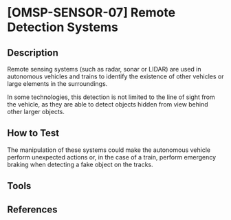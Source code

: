 # [OMSP-SENSOR-07] Remote Detection Systems
## Description
Remote sensing systems (such as radar, sonar or LIDAR) are used in autonomous vehicles and trains to identify the existence of other vehicles or large elements in the surroundings.

In some technologies, this detection is not limited to the line of sight from the vehicle, as they are able to detect objects hidden from view behind other larger objects.

## How to Test
The manipulation of these systems could make the autonomous vehicle perform unexpected actions or, in the case of a train, perform emergency braking when detecting a fake object on the tracks.

## Tools

## References